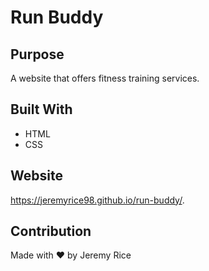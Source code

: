 # Run Buddy

## Purpose
A website that offers fitness training services.

## Built With
* HTML
* CSS

## Website
https://jeremyrice98.github.io/run-buddy/.

## Contribution
Made with ❤️ by Jeremy Rice
 
